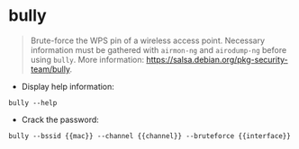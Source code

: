 # bully

> Brute-force the WPS pin of a wireless access point.
> Necessary information must be gathered with `airmon-ng` and `airodump-ng` before using `bully`.
> More information: <https://salsa.debian.org/pkg-security-team/bully>.

- Display help information:

`bully --help`

- Crack the password:

`bully --bssid {{mac}} --channel {{channel}} --bruteforce {{interface}}`
